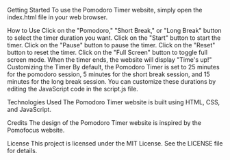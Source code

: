 Getting Started
To use the Pomodoro Timer website, simply open the index.html file in your web browser.

How to Use
Click on the "Pomodoro," "Short Break," or "Long Break" button to select the timer duration you want.
Click on the "Start" button to start the timer.
Click on the "Pause" button to pause the timer.
Click on the "Reset" button to reset the timer.
Click on the "Full Screen" button to toggle full screen mode.
When the timer ends, the website will display "Time's up!"
Customizing the Timer
By default, the Pomodoro Timer is set to 25 minutes for the pomodoro session, 5 minutes for the short break session, and 15 minutes for the long break session. You can customize these durations by editing the JavaScript code in the script.js file.

Technologies Used
The Pomodoro Timer website is built using HTML, CSS, and JavaScript.

Credits
The design of the Pomodoro Timer website is inspired by the Pomofocus website.

License
This project is licensed under the MIT License. See the LICENSE file for details.
